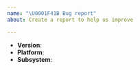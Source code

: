 ```yaml
---
name: "\U0001F41B Bug report"
about: Create a report to help us improve

---
```


<!--
Thank you for reporting a possible bug in ShadowNode.

Please fill in as much of the template below as you can.

Version: output of `iotjs -v`
Platform: output of `uname -a` (UNIX), or version and 32 or 64-bit (Windows)
Subsystem: if known, please specify the affected core module name

If possible, please provide code that demonstrates the problem, keeping it as
simple and free of external dependencies as you can.
-->

* **Version**:
* **Platform**:
* **Subsystem**:

<!-- Please provide more details below this comment. -->
